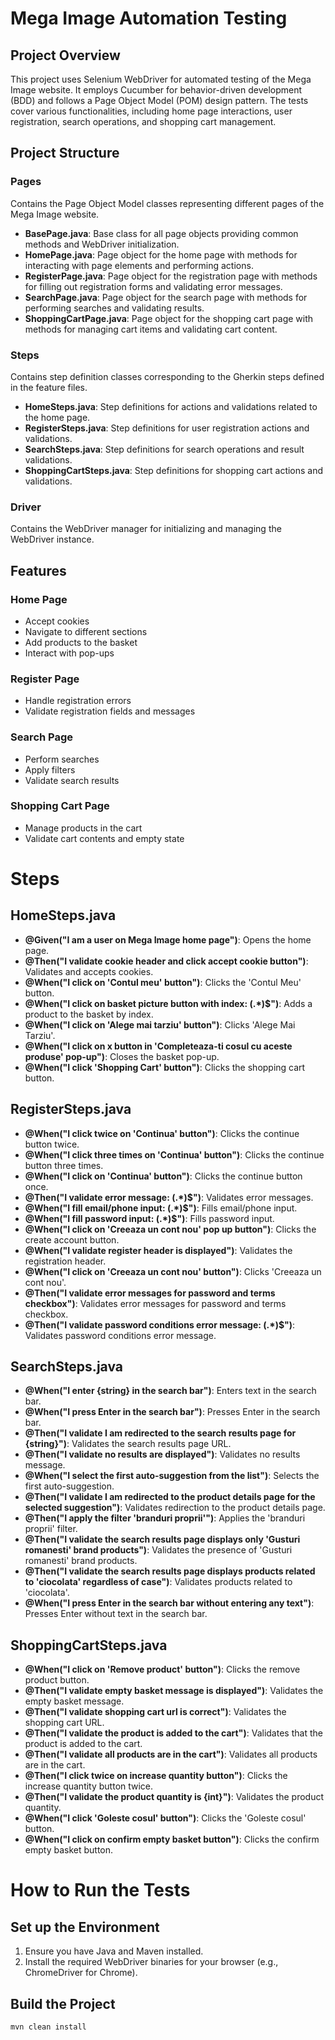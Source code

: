 # Mega Image Automation Testing

## Project Overview
This project uses Selenium WebDriver for automated testing of the Mega Image website. It employs Cucumber for behavior-driven development (BDD) and follows a Page Object Model (POM) design pattern. The tests cover various functionalities, including home page interactions, user registration, search operations, and shopping cart management.

## Project Structure

### Pages
Contains the Page Object Model classes representing different pages of the Mega Image website.

- **BasePage.java**: Base class for all page objects providing common methods and WebDriver initialization.
- **HomePage.java**: Page object for the home page with methods for interacting with page elements and performing actions.
- **RegisterPage.java**: Page object for the registration page with methods for filling out registration forms and validating error messages.
- **SearchPage.java**: Page object for the search page with methods for performing searches and validating results.
- **ShoppingCartPage.java**: Page object for the shopping cart page with methods for managing cart items and validating cart content.

### Steps
Contains step definition classes corresponding to the Gherkin steps defined in the feature files.

- **HomeSteps.java**: Step definitions for actions and validations related to the home page.
- **RegisterSteps.java**: Step definitions for user registration actions and validations.
- **SearchSteps.java**: Step definitions for search operations and result validations.
- **ShoppingCartSteps.java**: Step definitions for shopping cart actions and validations.

### Driver
Contains the WebDriver manager for initializing and managing the WebDriver instance.

## Features

### Home Page
- Accept cookies
- Navigate to different sections
- Add products to the basket
- Interact with pop-ups

### Register Page
- Handle registration errors
- Validate registration fields and messages

### Search Page
- Perform searches
- Apply filters
- Validate search results

### Shopping Cart Page
- Manage products in the cart
- Validate cart contents and empty state
# Steps

## HomeSteps.java
- **@Given("I am a user on Mega Image home page")**: Opens the home page.
- **@Then("I validate cookie header and click accept cookie button")**: Validates and accepts cookies.
- **@When("I click on 'Contul meu' button")**: Clicks the 'Contul Meu' button.
- **@When("I click on basket picture button with index: (.*)$")**: Adds a product to the basket by index.
- **@When("I click on 'Alege mai tarziu' button")**: Clicks 'Alege Mai Tarziu'.
- **@When("I click on x button in 'Completeaza-ti cosul cu aceste produse' pop-up")**: Closes the basket pop-up.
- **@When("I click 'Shopping Cart' button")**: Clicks the shopping cart button.

## RegisterSteps.java
- **@When("I click twice on 'Continua' button")**: Clicks the continue button twice.
- **@When("I click three times on 'Continua' button")**: Clicks the continue button three times.
- **@When("I click on 'Continua' button")**: Clicks the continue button once.
- **@Then("I validate error message: (.*)$")**: Validates error messages.
- **@When("I fill email/phone input: (.*)$")**: Fills email/phone input.
- **@When("I fill password input: (.*)$")**: Fills password input.
- **@When("I click on 'Creeaza un cont nou' pop up button")**: Clicks the create account button.
- **@When("I validate register header is displayed")**: Validates the registration header.
- **@When("I click on 'Creeaza un cont nou' button")**: Clicks 'Creeaza un cont nou'.
- **@Then("I validate error messages for password and terms checkbox")**: Validates error messages for password and terms checkbox.
- **@Then("I validate password conditions error message: (.*)$")**: Validates password conditions error message.

## SearchSteps.java
- **@When("I enter {string} in the search bar")**: Enters text in the search bar.
- **@When("I press Enter in the search bar")**: Presses Enter in the search bar.
- **@Then("I validate I am redirected to the search results page for {string}")**: Validates the search results page URL.
- **@Then("I validate no results are displayed")**: Validates no results message.
- **@When("I select the first auto-suggestion from the list")**: Selects the first auto-suggestion.
- **@Then("I validate I am redirected to the product details page for the selected suggestion")**: Validates redirection to the product details page.
- **@Then("I apply the filter 'branduri proprii'")**: Applies the 'branduri proprii' filter.
- **@Then("I validate the search results page displays only 'Gusturi romanesti' brand products")**: Validates the presence of 'Gusturi romanesti' brand products.
- **@Then("I validate the search results page displays products related to 'ciocolata' regardless of case")**: Validates products related to 'ciocolata'.
- **@When("I press Enter in the search bar without entering any text")**: Presses Enter without text in the search bar.

## ShoppingCartSteps.java
- **@When("I click on 'Remove product' button")**: Clicks the remove product button.
- **@Then("I validate empty basket message is displayed")**: Validates the empty basket message.
- **@Then("I validate shopping cart url is correct")**: Validates the shopping cart URL.
- **@Then("I validate the product is added to the cart")**: Validates that the product is added to the cart.
- **@Then("I validate all products are in the cart")**: Validates all products are in the cart.
- **@Then("I click twice on increase quantity button")**: Clicks the increase quantity button twice.
- **@Then("I validate the product quantity is {int}")**: Validates the product quantity.
- **@When("I click 'Goleste cosul' button")**: Clicks the 'Goleste cosul' button.
- **@When("I click on confirm empty basket button")**: Clicks the confirm empty basket button.
# How to Run the Tests

## Set up the Environment

1. Ensure you have Java and Maven installed.
2. Install the required WebDriver binaries for your browser (e.g., ChromeDriver for Chrome).

## Build the Project

```bash
mvn clean install

